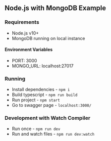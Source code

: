 ## Node.js with MongoDB Example

### Requirements

- Node.js v10+
- MongoDB running on local instance

#### Environment Variables

- PORT: 3000
- MONGO_URL: localhost:27017

### Running

- Install dependencies - `npm i`
- Build typescript - `npm run build`
- Run project - `npm start`
- Go to swagger page - `localhost:3000/`

### Development with Watch Compiler

- Run once - `npm run dev`
- Run and watch files - `npm run dev:watch`
